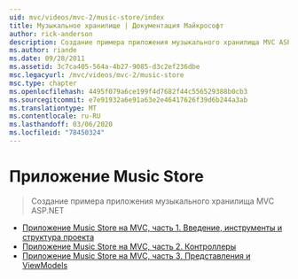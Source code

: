 ```yaml
---
uid: mvc/videos/mvc-2/music-store/index
title: Музыкальное хранилище | Документация Майкрософт
author: rick-anderson
description: Создание примера приложения музыкального хранилища MVC ASP.NET
ms.author: riande
ms.date: 09/28/2011
ms.assetid: 3c7ca405-564a-4b27-9085-d3c2ef236dbe
msc.legacyurl: /mvc/videos/mvc-2/music-store
msc.type: chapter
ms.openlocfilehash: 4495f079a6ce199f4d7682f44c556529388b0cb3
ms.sourcegitcommit: e7e91932a6e91a63e2e46417626f39d6b244a3ab
ms.translationtype: MT
ms.contentlocale: ru-RU
ms.lasthandoff: 03/06/2020
ms.locfileid: "78450324"
---
```

# <a name="music-store"></a>Приложение Music Store

> Создание примера приложения музыкального хранилища MVC ASP.NET

- [Приложение Music Store на MVC, часть 1. Введение, инструменты и структура проекта](mvc-music-store-part-1-intro-tools-and-project-structure.md)
- [Приложение Music Store на MVC, часть 2. Контроллеры](mvc-music-store-part-2-controllers.md)
- [Приложение Music Store на MVC, часть 3. Представления и ViewModels](mvc-music-store-part-3-views-and-viewmodels.md)
